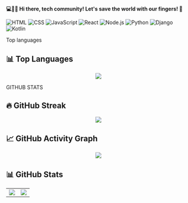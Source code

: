 **💻🚀🔧 Hi there, tech community! Let's save the world with our fingers! 👋**

![HTML](https://img.shields.io/badge/HTML-E34F26?style=flat-square&logo=html5&logoColor=white&labelColor=black)
![CSS](https://img.shields.io/badge/CSS-1572B6?style=flat-square&logo=css3&logoColor=white&labelColor=black)
![JavaScript](https://img.shields.io/badge/JavaScript-F7DF1E?style=flat-square&logo=javascript&logoColor=black)
![React](https://img.shields.io/badge/React-61DAFB?style=flat-square&logo=react&logoColor=black)
![Node.js](https://img.shields.io/badge/Node.js-339933?style=flat-square&logo=node.js&logoColor=white)
![Python](https://img.shields.io/badge/Python-3776AB?style=flat-square&logo=python&logoColor=white)
![Django](https://img.shields.io/badge/Django-092E20?style=flat-square&logo=django&logoColor=white)
![Kotlin](https://img.shields.io/badge/Kotlin-7F52FF?style=flat-square&logo=kotlin&logoColor=white)




Top languages 
## 📊 Top Languages  

<p align="center">
  <img src="https://github-readme-stats.vercel.app/api/top-langs/?username=damiancodes&layout=compact" />
</p>




GITHUB STATS

## 🔥 GitHub Streak  

<p align="center">
  <img src="https://streak-stats.demolab.com?user=damiancodes&theme=default&border_radius=15&date_format=M%20j%5B%2C%20Y%5D" />
</p>

## 📈 GitHub Activity Graph  

<p align="center">
  <img src="https://github-readme-activity-graph.vercel.app/graph?username=damiancodes&bg_color=ffffff&color=000000&line=007acc&point=ff5733&area=true&hide_border=true" />
</p>



## 📊 GitHub Stats  

<table>
  <tr>
    <td>
      <img src="https://github-readme-stats.vercel.app/api?username=damiancodes&show_icons=true&theme=light" />
    </td>
    <td>
      <img src="https://github-readme-stats.vercel.app/api/top-langs/?username=damiancodes&layout=compact&theme=light" />
    </td>
  </tr>
</table>







